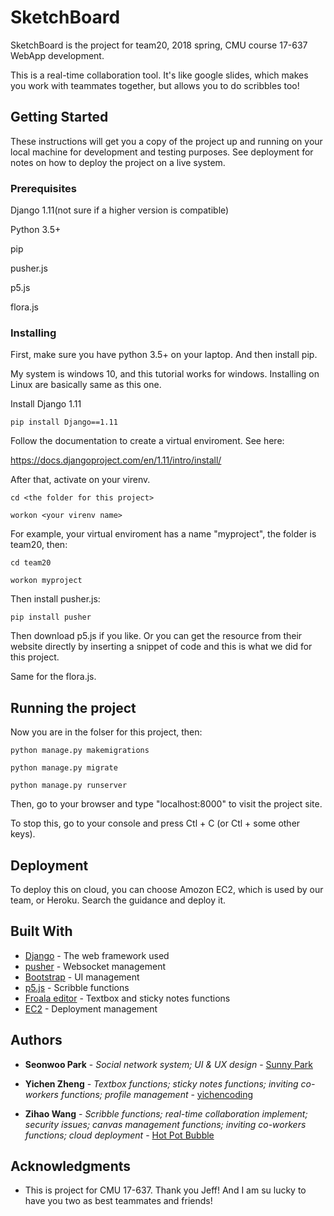 # SketchBoard

SketchBoard is the project for team20, 2018 spring, CMU course 17-637 WebApp development.

This is a real-time collaboration tool. It's like google slides, which makes you work with teammates
together, but allows you to do scribbles too!

## Getting Started

These instructions will get you a copy of the project up and running on your local machine for development and testing purposes. See deployment for notes on how to deploy the project on a live system.

### Prerequisites

Django 1.11(not sure if a higher version is compatible)

Python 3.5+

pip

pusher.js

p5.js

flora.js

### Installing

First, make sure you have python 3.5+ on your laptop. And then install pip.

My system is windows 10, and this tutorial works for windows. Installing on Linux are basically same as this one.

Install Django 1.11

```
pip install Django==1.11
```

Follow the documentation to create a virtual enviroment. See here: 

https://docs.djangoproject.com/en/1.11/intro/install/

After that, activate on your virenv.

```
cd <the folder for this project>

workon <your virenv name>
```

For example, your virtual enviroment has a name "myproject", the folder is team20, then:

```
cd team20

workon myproject
```

Then install pusher.js:

```
pip install pusher

```

Then download p5.js if you like. Or you can get the resource from their website directly by inserting a snippet of code and this is what we did for this project.

Same for the flora.js.

## Running the project

Now you are in the folser for this project, then:

```
python manage.py makemigrations

python manage.py migrate

python manage.py runserver

```

Then, go to your browser and type "localhost:8000" to visit the project site.

To stop this, go to your console and press Ctl + C (or Ctl + some other keys).

## Deployment

To deploy this on cloud, you can choose Amozon EC2, which is used by our team, or Heroku. Search the guidance and deploy it.

## Built With

* [Django](https://www.djangoproject.com/) - The web framework used
* [pusher](https://pusher.com/) - Websocket management
* [Bootstrap](https://getbootstrap.com/) - UI management
* [p5.js](https://p5js.org/) - Scribble functions
* [Froala editor](https://www.froala.com/wysiwyg-editor) - Textbox and sticky notes functions
* [EC2](https://aws.amazon.com/ec2/) - Deployment management

## Authors

* **Seonwoo Park** - *Social network system; UI & UX design* - [Sunny Park](https://github.com/sunny-sunwoo)

* **Yichen Zheng** - *Textbox functions; sticky notes functions; inviting co-workers functions; profile management* - [yichencoding](https://github.com/yichencoding)

* **Zihao Wang** - *Scribble functions; real-time collaboration implement; security issues; canvas management functions; inviting co-workers functions; cloud deployment* - [Hot Pot Bubble](https://github.com/zihaowangcmu)

## Acknowledgments

* This is project for CMU 17-637. Thank you Jeff! And I am su lucky to have you two as best teammates and friends!

